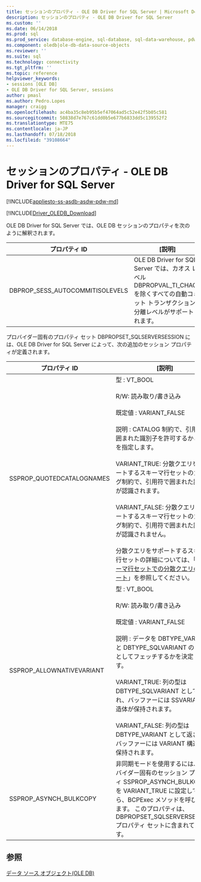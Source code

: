 ```yaml
---
title: セッションのプロパティ - OLE DB Driver for SQL Server | Microsoft Docs
description: セッションのプロパティ - OLE DB Driver for SQL Server
ms.custom: ''
ms.date: 06/14/2018
ms.prod: sql
ms.prod_service: database-engine, sql-database, sql-data-warehouse, pdw
ms.component: oledb|ole-db-data-source-objects
ms.reviewer: ''
ms.suite: sql
ms.technology: connectivity
ms.tgt_pltfrm: ''
ms.topic: reference
helpviewer_keywords:
- sessions [OLE DB]
- OLE DB Driver for SQL Server, sessions
author: pmasl
ms.author: Pedro.Lopes
manager: craigg
ms.openlocfilehash: ac4ba35c8eb95b5ef47064ad5c52e42f5b05c581
ms.sourcegitcommit: 50838d7e767c61dd0b5e677b6833dd5c139552f2
ms.translationtype: MTE75
ms.contentlocale: ja-JP
ms.lasthandoff: 07/18/2018
ms.locfileid: "39108664"
---
```

# <a name="session-properties---ole-db-driver-for-sql-server"></a>セッションのプロパティ - OLE DB Driver for SQL Server
[!INCLUDE[appliesto-ss-asdb-asdw-pdw-md](../../../includes/appliesto-ss-asdb-asdw-pdw-md.md)]

[!INCLUDE[Driver_OLEDB_Download](../../../includes/driver_oledb_download.md)]

  OLE DB Driver for SQL Server では、OLE DB セッションのプロパティを次のように解釈されます。  
  
|プロパティ ID|[説明]|  
|-----------------|-----------------|  
|DBPROP_SESS_AUTOCOMMITISOLEVELS|OLE DB Driver for SQL Server では、カオス レベル DBPROPVAL_TI_CHAOS を除くすべての自動コミット トランザクション分離レベルがサポートされます。|  
  
 プロバイダー固有のプロパティ セット DBPROPSET_SQLSERVERSESSION には、OLE DB Driver for SQL Server によって、次の追加のセッション プロパティが定義されます。  
  
|プロパティ ID|[説明]|  
|-----------------|-----------------|  
|SSPROP_QUOTEDCATALOGNAMES|型 : VT_BOOL<br /><br /> R/W: 読み取り/書き込み<br /><br /> 既定値 : VARIANT_FALSE<br /><br /> 説明 : CATALOG 制約で、引用符で囲まれた識別子を許可するかどうかを指定します。<br /><br /> VARIANT_TRUE: 分散クエリをサポートするスキーマ行セットのカタログ制約で、引用符で囲まれた識別子が認識されます。<br /><br /> VARIANT_FALSE: 分散クエリをサポートするスキーマ行セットのカタログ制約で、引用符で囲まれた識別子が認識されません。<br /><br /> 分散クエリをサポートするスキーマ行セットの詳細については、「[スキーマ行セットでの分散クエリのサポート](../../oledb/ole-db/schema-rowsets-distributed-query-support.md)」を参照してください。|  
|SSPROP_ALLOWNATIVEVARIANT|型 : VT_BOOL<br /><br /> R/W: 読み取り/書き込み<br /><br /> 既定値 : VARIANT_FALSE<br /><br /> 説明 : データを DBTYPE_VARIANT と DBTYPE_SQLVARIANT のどちらとしてフェッチするかを決定します。<br /><br /> VARIANT_TRUE: 列の型は DBTYPE_SQLVARIANT として返され、バッファーには SSVARIANT 構造体が保持されます。<br /><br /> VARIANT_FALSE: 列の型は DBTYPE_VARIANT として返され、バッファーには VARIANT 構造体が保持されます。|  
|SSPROP_ASYNCH_BULKCOPY|非同期モードを使用するには、プロバイダー固有のセッション プロパティ SSPROP_ASYNCH_BULKCOPY を VARIANT_TRUE に設定してから、BCPExec メソッドを呼び出します。 このプロパティは、DBPROPSET_SQLSERVERSESSION プロパティ セットに含まれています。|  
  
## <a name="see-also"></a>参照  
 [データ ソース オブジェクト&#40;OLE DB&#41;](../../oledb/ole-db-data-source-objects/data-source-objects-ole-db.md)  
  
  
